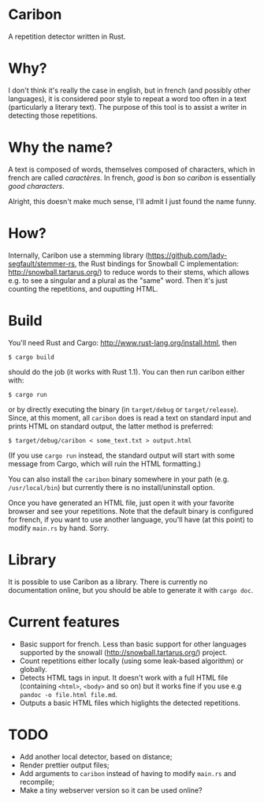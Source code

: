 Caribon
=======

A repetition detector written in Rust.

Why?
====

I don't think it's really the case in english, but in french (and
possibly other languages), it is considered poor style to repeat a
word too often in a text (particularly a literary text). The purpose
of this tool is to assist a writer in detecting those repetitions.

Why the name?
=============

A text is composed of words, themselves composed of characters, which
in french are called *caractères*. In french, *good* is *bon* so
*caribon* is essentially *good characters*.

Alright, this doesn't make much sense, I'll admit I just found the
name funny.

How?
====

Internally, Caribon use a stemming library
(https://github.com/lady-segfault/stemmer-rs, the Rust bindings for
Snowball C implementation: http://snowball.tartarus.org/) to reduce
words to their stems, which allows e.g. to see a singular and a plural
as the "same" word. Then it's just counting the repetitions, and
ouputting HTML.

Build
=====

You'll need Rust and Cargo: http://www.rust-lang.org/install.html,
then

`$ cargo build`

should do the job (it works with Rust 1.1). You can then run caribon either with:

`$ cargo run`

or by directly executing the binary (in `target/debug` or
`target/release`). Since, at this moment, all `caribon` does is read
a text on standard input and prints HTML on standard output, the
latter method is preferred:

`$ target/debug/caribon < some_text.txt > output.html`

(If you use `cargo run` instead, the standard output will start with
some message from Cargo, which will ruin the HTML formatting.)

You can also install the `caribon` binary somewhere in your path
(e.g. `/usr/local/bin`) but currently there is no install/uninstall
option.

Once you have generated an HTML file, just open it with your favorite
browser and see your repetitions. Note that the default binary is
configured for french, if you want to use another language, you'll
have (at this point) to modify `main.rs` by hand. Sorry.

Library
=======
It is possible to use Caribon as a library. There is currently no
documentation online, but you should be able to generate it with
`cargo doc`.

Current features
================

* Basic support for french. Less than basic support for other
  languages supported by the snowall (http://snowball.tartarus.org/)
  project.
* Count repetitions either locally (using some leak-based algorithm)
  or globally.
* Detects HTML tags in input. It doesn't work with a full HTML file
  (containing `<html>`, `<body>` and so on) but it works fine if you
  use e.g `pandoc -o file.html file.md`.
* Outputs a basic HTML files which higlights the detected repetitions.

TODO 
====

* Add another local detector, based on distance;
* Render prettier output files;
* Add arguments to `caribon` instead of having to modify `main.rs` and
recompile;
* Make a tiny webserver version so it can be used online?
